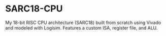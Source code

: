 # SARC18-CPU
My 18-bit RISC CPU architecture (SARC18) built from scratch using Vivado and modeled with Logisim. Features a custom ISA, register file, and ALU.
